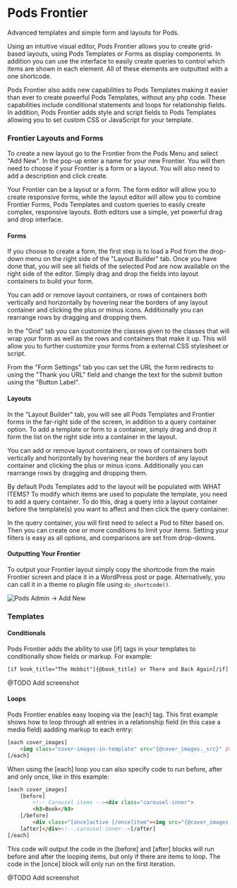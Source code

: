 Pods Frontier
==========
Advanced templates and simple form and layouts for Pods.


Using an intuitive visual editor, Pods Frontier allows you to create grid-based layouts, using Pods Templates or Forms as display components. In addition you can use the interface to easily create queries to control which items are shown in each element. All of these elements are outputted with a one shortcode.

Pods Frontier also adds new capabilities to Pods Templates making it easier than ever to create powerful Pods Templates, without any php code. These capabilities include conditional statements and loops for relationship fields. In addition, Pods Frontier adds style and script fields to Pods Templates allowing you to set custom CSS or JavaScript for your template.

### Frontier Layouts and Forms

To create a new layout go to the Frontier from the Pods Menu and select "Add New". In the pop-up enter a name for your new Frontier. You will then need to choose if your Frontier is a form or a layout. You will also need to add a description and click create.

Your Frontier can be a layout or a form. The form editor will allow you to create responsive forms, while the layout editor will allow you to combine Frontier Forms, Pods Templates and custom queries to easily create complex, responsive layouts. Both editors use a simple, yet powerful drag and drop interface.

#### Forms
If you choose to create a form, the first step is to load a Pod from the drop-down menu on the right side of the "Layout Builder" tab. Once you have done that, you will see all fields of the selected Pod are now available on the right side of the editor. Simply drag and drop the fields into layout containers to build your form.

You can add or remove layout containers, or rows of containers both vertically and horizontally by hovering near the borders of any layout container and clicking the plus or minus icons. Additionally you can rearrange rows by dragging and dropping them.

In the "Grid" tab you can customize the classes given to the classes that will wrap your form as well as the rows and containers that make it up. This will allow you to further customize your forms from a external CSS stylesheet or script.

From the "Form Settings" tab you can set the URL the form redirects to using the "Thank you URL" field and change the text for the submit button using the "Button Label".

#### Layouts
In the "Layout Builder" tab, you will see all Pods Templates and Frontier forms in the far-right side of the screen, in addition to a query container option. To add a template or form to a container, simply drag and drop it form the list on the right side into a container in the layout.

You can add or remove layout containers, or rows of containers both vertically and horizontally by hovering near the borders of any layout container and clicking the plus or minus icons. Additionally you can rearrange rows by dragging and dropping them.

By default Pods Templates add to the layout will be populated with WHAT ITEMS? To modify which items are used to populate the template, you need to add a query container. To do this, drag a query into a layout container before the template(s) you want to affect and then click the query container.

In the query container, you will first need to select a Pod to filter based on. Then you can create one or more conditions to limit your items. Setting your filters is easy as all options, and comparisons are set from drop-downs.

#### Outputting Your Frontier
To output your Frontier layout simply copy the shortcode from the main Frontier screen and place it in a WordPress post or page. Alternatively, you can call it in a theme ro plugin file using `do_shortcode()`.

![Pods Admin -> Add New](https://github.com/pods-framework/pods-gravity-forms/blob/master/screenshot-1.png?raw=true)


### Templates

#### Conditionals
Pods Frontier adds the ability to use [if] tags in your templates to conditionally show fields or markup. For example:

```html
[if book_title="The Hobbit"]{@book_title} or There and Back Again[/if]
```

@TODO Add screenshot

#### Loops
Pods Frontier enables easy looping via the [each] tag. This first example shows how to loop through all entries in a relationship field (in this case a media field) aadding markup to each entry:

```html
[each cover_images]
    <img class="cover-images-in-template" src="{@cover_images._src}" /></div>
[/each]
```

When using the [each] loop you can also specify code to run before, after and only once, like in this example:

```html
[each cover_images]
    [before]
        <!-- Carousel items --><div class="carousel-inner">
        <h3>Book</h3>
    [/before]
        <div class="[once]active [/once]item"><img src="{@cover_images._src}" /></div>
    [after]</div><!--.carousel-inner-->[/after]
[/each]
```

This code will output the code in the [before] and [after] blocks will run before and after the looping items, but only if there are items to loop. The code in the [once] block will only run on the first iteration.

@TODO Add screenshot
